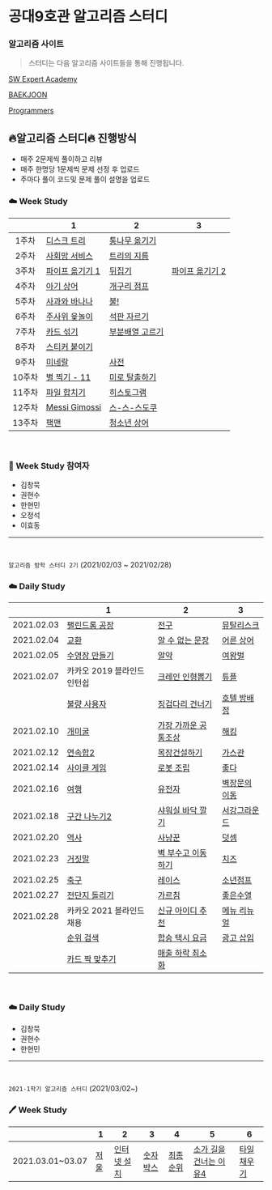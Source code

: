 # 공대9호관 알고리즘 스터디

### 알고리즘 사이트

> 스터디는 다음 알고리즘 사이트들을 통해 진행됩니다.

[SW Expert Academy](https://swexpertacademy.com/main/main.do)

[BAEKJOON](https://www.acmicpc.net/)

[Programmers](https://programmers.co.kr/learn/challenges?tab=all_challenges)

## :fire:알고리즘 스터디:fire: 진행방식

- 매주 2문제씩 풀이하고 리뷰
- 매주 한명당 1문제씩 문제 선정 후 업로드
- 주마다 풀이 코드및 문제 풀이 설명을 업로드

### :cloud: Week Study

|        | 1                                                        | 2                                                       | 3                                                        |
| :----: | -------------------------------------------------------- | ------------------------------------------------------- | -------------------------------------------------------- |
| 1주차  | [디스크 트리](https://www.acmicpc.net/problem/7432)      | [통나무 옮기기](https://www.acmicpc.net/problem/1938)   |                                                          |
| 2주차  | [사회망 서비스](https://www.acmicpc.net/problem/2533)    | [트리의 지름](https://www.acmicpc.net/problem/1967)     |                                                          |
| 3주차  | [파이프 옮기기 1](https://www.acmicpc.net/problem/17070) | [뒤집기](https://www.acmicpc.net/problem/15999)         | [파이프 옮기기 2](https://www.acmicpc.net/problem/17069) |
| 4주차  | [아기 상어](https://www.acmicpc.net/problem/16236)       | [개구리 점프](https://www.acmicpc.net/problem/17619)    |                                                          |
| 5주차  | [사과와 바나나](https://www.acmicpc.net/problem/3114)    | [불!](https://www.acmicpc.net/problem/4179)             |                                                          |
| 6주차  | [주사위 윷놀이](https://www.acmicpc.net/problem/17825)   | [석판 자르기](https://www.acmicpc.net/problem/2339)     |                                                          |
| 7주차  | [카드 섞기](https://www.acmicpc.net/problem/1091)        | [부분배열 고르기](https://www.acmicpc.net/problem/2104) |                                                          |
| 8주차  | [스티커 붙이기](https://www.acmicpc.net/problem/18808)   |                                                         |                                                          |
| 9주차  | [미네랄](https://www.acmicpc.net/problem/2933)           | [사전](https://www.acmicpc.net/problem/1256)            |                                                          |
| 10주차 | [별 찍기 - 11](https://www.acmicpc.net/problem/2448)     | [미로 탈출하기](https://www.acmicpc.net/problem/17090)  |                                                          |
| 11주차 | [파일 합치기](https://www.acmicpc.net/problem/11066)     | [히스토그램](https://www.acmicpc.net/problem/1725)      |                                                          |
| 12주차 | [Messi Gimossi](https://www.acmicpc.net/problem/17297)   | [스-스-스도쿠](https://www.acmicpc.net/problem/4056)    |                                                          |
| 13주차 | [팩맨](https://www.acmicpc.net/problem/11451)            | [청소년 상어](https://www.acmicpc.net/problem/19236)    |                                                          |

<br/>

### :rainbow: Week Study 참여자

- 김창묵
- 권현수
- 한현민
- 오정석
- 이효동

---
<br/>

`알고리즘 방학 스터디 2기` (2021/02/03 ~ 2021/02/28)

### :cloud: Daily Study
|        | 1                                                        | 2                                                       | 3                                                        |
| :----: | -------------------------------------------------------- | ------------------------------------------------------- | -------------------------------------------------------- |
| 2021.02.03 | [팰린드롬 공장](https://www.acmicpc.net/problem/1053) | [전구](https://www.acmicpc.net/problem/2550) | [뮤탈리스크](https://www.acmicpc.net/problem/12869) |
| 2021.02.04 | [교환](https://www.acmicpc.net/problem/1039) | [알 수 없는 문장](https://www.acmicpc.net/problem/1099) | [어른 상어](https://www.acmicpc.net/problem/19237) |
| 2021.02.05 | [수영장 만들기](https://www.acmicpc.net/problem/1113) | [알약](https://www.acmicpc.net/problem/4811) | [여왕벌](https://www.acmicpc.net/problem/10836) |
| 2021.02.07 | 카카오 2019 블라인드 인턴쉽| [크레인 인형뽑기](https://programmers.co.kr/learn/courses/30/lessons/64061) |[튜플](https://programmers.co.kr/learn/courses/30/lessons/64065) |
| | [불량 사용자](https://programmers.co.kr/learn/courses/30/lessons/64064)| [징검다리 건너기](https://programmers.co.kr/learn/courses/30/lessons/64062) | [호텔 방배정](https://programmers.co.kr/learn/courses/30/lessons/64063) |
| 2021.02.10 | [개미굴](https://www.acmicpc.net/problem/14725) | [가장 가까운 공통조상](https://www.acmicpc.net/problem/3584) | [해킹](https://www.acmicpc.net/problem/10282) |
| 2021.02.12 | [연속합2](https://www.acmicpc.net/problem/13398) | [목장건설하기](https://www.acmicpc.net/problem/14925) | [가스관](https://www.acmicpc.net/problem/2931) |
| 2021.02.14 | [사이클 게임](https://www.acmicpc.net/problem/20040) | [로봇 조립](https://www.acmicpc.net/problem/18116) | [좋다](https://www.acmicpc.net/problem/1253) |
| 2021.02.16 | [여행](https://www.acmicpc.net/problem/2157) | [유전자](https://www.acmicpc.net/problem/2306) | [벽장문의 이동](https://www.acmicpc.net/problem/2666) |
| 2021.02.18 | [구간 나누기2](https://www.acmicpc.net/problem/13397) | [샤워실 바닥 깔기](https://www.acmicpc.net/problem/14600) | [서강그라운드](https://www.acmicpc.net/problem/14938) |
| 2021.02.20 | [역사](https://www.acmicpc.net/problem/1613) | [사냥꾼](https://www.acmicpc.net/problem/8983) | [덧셈](https://www.acmicpc.net/problem/10504) |
| 2021.02.23 | [거짓말](https://www.acmicpc.net/problem/1043) | [벽 부수고 이동하기](https://www.acmicpc.net/problem/2206) | [치즈](https://www.acmicpc.net/problem/2638) |
| 2021.02.25 | [축구](https://www.acmicpc.net/problem/1344) | [레이스](https://www.acmicpc.net/problem/1508) | [소년점프](https://www.acmicpc.net/problem/16469) |
| 2021.02.27 | [전단지 돌리기](https://www.acmicpc.net/problem/19542) | [가르침](https://www.acmicpc.net/problem/1062) | [좋은수열](https://www.acmicpc.net/problem/2661) |
| 2021.02.28 | 카카오 2021 블라인드 채용 | [신규 아이디 추천](https://programmers.co.kr/learn/courses/30/lessons/72410) |[메뉴 리뉴얼](https://programmers.co.kr/learn/courses/30/lessons/72411) |
| | [순위 검색](https://programmers.co.kr/learn/courses/30/lessons/72412)| [합승 택시 요금](https://programmers.co.kr/learn/courses/30/lessons/72413) | [광고 삽입](https://programmers.co.kr/learn/courses/30/lessons/72414) |
| | [카드 짝 맞추기](https://programmers.co.kr/learn/courses/30/lessons/72415)| [매출 하락 최소화](https://programmers.co.kr/learn/courses/30/lessons/72416) | |

<br/>

### :cloud: Daily Study

- 김창묵
- 권현수
- 한현민

---

<br/>

`2021-1학기 알고리즘 스터디` (2021/03/02~)

### :pen: Week Study

|        | 1    | 2   | 3     | 4    |5      |6    |
| :----: | ------- | -------- | --------| --------- |---------| ----------- |
| 2021.03.01~03.07 | [저울](https://www.acmicpc.net/problem/10159)   | [인터넷 설치](https://www.acmicpc.net/problem/1800)  | [숫자박스](https://www.acmicpc.net/problem/1983)  |[최종순위](https://www.acmicpc.net/problem/3665) | [소가 길을 건너는 이유4](https://www.acmicpc.net/problem/14464) | [타일채우기](https://www.acmicpc.net/problem/2718) |   




